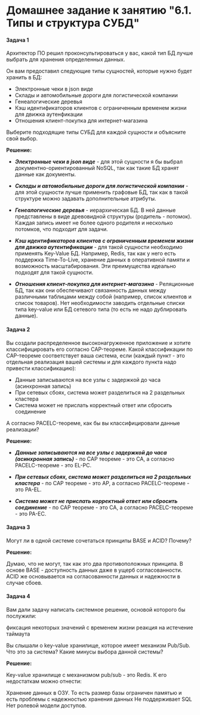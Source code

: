 # Домашнее задание к занятию "6.1. Типы и структура СУБД"

#### Задача 1

Архитектор ПО решил проконсультироваться у вас, какой тип БД 
лучше выбрать для хранения определенных данных.

Он вам предоставил следующие типы сущностей, которые нужно будет хранить в БД:

- Электронные чеки в json виде
- Склады и автомобильные дороги для логистической компании
- Генеалогические деревья
- Кэш идентификаторов клиентов с ограниченным временем жизни для движка аутенфикации
- Отношения клиент-покупка для интернет-магазина

Выберите подходящие типы СУБД для каждой сущности и объясните свой выбор.

   **Решение:**

- ***Электронные чеки в json виде*** - для этой сущности я бы выбрал документно-ориентированный NoSQL,
     так как такие БД хранят данные как документы.

- ***Склады и автомобильные дороги для логистической компании*** - для этой сущности лучше применить графовые БД,
     так как в такой структуре можно задавать дополнительные атрибуты.

- ***Генеалогические деревья*** - иерархическая БД. В ней данные представлены в виде древовидной структуры
     (родитель - потомок). Каждая запись имеет не более одного родителя и несколько потомков, что подходит для задачи.

- ***Кэш идентификаторов клиентов с ограниченным временем жизни для движка аутентификации*** - для такой сущности
     необходимо применять Key-Value БД. Например, Redis, так как у него есть поддержка Time-To-Live, хранение данных в
     оперативной памяти и возможность масштабирования. Эти преимущества идеально подходят для такой сущности.

- ***Отношения клиент-покупка для интернет-магазина*** - Реляционные БД, так как они обеспечивают связанность данных
     между различными таблицами между собой (например, список клиентов и список товаров). Нет необходимости заводить
     отдельные списки типа key-value или БД сетевого типа (то есть не надо дублировать данные).

#### Задача 2

Вы создали распределенное высоконагруженное приложение и хотите классифицировать его согласно CAP-теореме.
Какой классификации по CAP-теореме соответствует ваша система, если (каждый пункт - это отдельная реализация вашей
системы и для каждого пункта надо привести классификацию):

- Данные записываются на все узлы с задержкой до часа (асинхронная запись)
- При сетевых сбоях, система может разделиться на 2 раздельных кластера
- Система может не прислать корректный ответ или сбросить соединение

А согласно PACELC-теореме, как бы вы классифицировали данные реализации?
   
   **Решение:** 

- ***Данные записываются на все узлы с задержкой до часа (асинхронная запись)*** -
     по CAP теореме - это CA, а согласно PACELC-теореме - это EL-PC.

- ***При сетевых сбоях, система может разделиться на 2 раздельных кластера*** - 
     по CAP теореме - это AP, а согласно PACELC-теореме - это PA-EL.

- ***Система может не прислать корректный ответ или сбросить соединение*** - 
     по CAP теореме - это CA, а согласно PACELC-теореме - это PA-EC.

#### Задача 3

   Могут ли в одной системе сочетаться принципы BASE и ACID? Почему?
   
   **Решение:**

   Думаю, что не могут, так как это два противоположных принципа. В основе BASE - доступность данных даже в ущерб
   согласованности. ACID же основывается на согласованности данных и надежности в случае сбоев.
 
#### Задача 4

   Вам дали задачу написать системное решение, основой которого бы послужили:

   фиксация некоторых значений с временем жизни
   реакция на истечение таймаута

   Вы слышали о key-value хранилище, которое имеет механизм Pub/Sub. Что это за система? Какие минусы выбора данной системы?
   
   **Решение:**

   Key-value хранилище с механизмом pub/sub - это Redis.
   К его недостаткам можно отнести:

   Хранение данных в ОЗУ. То есть размер базы ограничен памятью и есть проблемы с надежностью хранения данных
   Не поддерживает SQL
   Нет ролевой модели доступов.